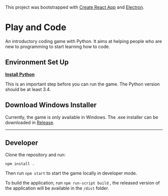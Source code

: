 This project was bootstrapped with [Create React App](https://github.com/facebook/create-react-app) and [Electron](https://www.electronjs.org/).

# Play and Code
An introductory coding game with Python. It aims at helping people who are new to programming to start learning how to code.

## Environment Set Up
[**Install Python**](https://www.python.org/)

This is an important step before you can run the game. The Python version should be at least 3.4.

## Download Windows Installer
Currently, the game is only available in Windows. The .exe installer can be downloaded in [Release](https://github.com/Leheng620/Play-and-Code/releases).

---

## Developer
Clone the repository and run:

`npm install .`

Then run `npm start` to start the game locally in developer mode.

To build the application, run `npm run-script build` , the released version of the application will be available in the `/dist` folder.

